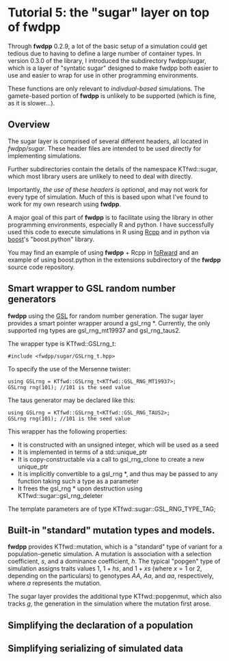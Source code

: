 # Tutorial 5: the "sugar" layer on top of fwdpp

Through __fwdpp__ 0.2.9, a lot of the basic setup of a simulation could get tedious due to having to define a large number of container types.  In version 0.3.0 of the library, I introduced the subdirectory fwdpp/sugar, which is a layer of "syntatic sugar" designed to make fwdpp both easier to use and easier to wrap for use in other programming environments.

These functions are only relevant to _indivdual-based_ simulations.  The gamete-based portion of __fwdpp__ is unlikely to be supported (which is fine, as it is slower...).

## Overview

The sugar layer is comprised of several different headers, all located in _fwdpp/sugar_.  These header files are intended to be used directly for implementing simulations.

Further subdirectories contain the details of the namespace KTfwd::sugar, which most library users are unlikely to need to deal with directly.

Importantly, _the use of these headers is optional_, and may not work for every type of simulation.  Much of this is based upon what I've found to work for my own research using __fwdpp__.

A major goal of this part of __fwdpp__ is to facilitate using the library in other programming environments, especially R and python.  I have successfully used this code to execute simulations in R using [Rcpp](http://cran.r-project.org/web/packages/Rcpp/index.html) and in python via [boost](http://www.boost.org)'s "boost.python" library.

You may find an example of using __fwdpp__ + Rcpp in [foRward](http://github.com/molpopgen/foRward) and an example of using boost.python in the extensions subdirectory of the __fwdpp__ source code repository.


## Smart wrapper to GSL random number generators

__fwdpp__ using the [GSL](http://gnu.org/software/gsl) for random number generation.  The sugar layer provides a smart pointer wrapper around a gsl_rng *.  Currently, the only supported rng types are gsl_rng_mt19937 and gsl_rng_taus2.

The wrapper type is KTfwd::GSLrng_t:

~~~{.cpp}
#include <fwdpp/sugar/GSLrng_t.hpp>
~~~

To specify the use of the Mersenne twister:

~~~{.cpp}
using GSLrng = KTfwd::GSLrng_t<KTfwd::GSL_RNG_MT19937>;
GSLrng rng(101); //101 is the seed value 
~~~

The taus generator may be declared like this:

~~~{.cpp}
using GSLrng = KTfwd::GSLrng_t<KTfwd::GSL_RNG_TAUS2>;
GSLrng rng(101); //101 is the seed value 
~~~

This wrapper has the following properties:
* It is constructed with an unsigned integer, which will be used as a seed
* It is implemented in terms of a std::unique_ptr
* It is copy-constructable via a call to gsl_rng_clone to create a new unique_ptr
* It is implicitly convertible to a gsl_rng *, and thus may be passed to any function taking such a type as a parameter
* It frees the gsl_rng * upon destruction using KTfwd::sugar::gsl_rng_deleter

The template parameters are of type KTfwd::sugar::GSL_RNG_TYPE_TAG;

## Built-in "standard" mutation types and models.

__fwdpp__ provides KTfwd::mutation, which is a "standard" type of variant for a population-genetic simulation.  A mutation is association with a selection coefficient, $s$, and a dominance coefficient, $h$.  The typical "popgen" type of simulation assigns traits values $1$, $1+hs$, and $1+xs$ (where $x = 1$ or 2, depending on the particulars) to genotypes $AA$, $Aa$, and $aa$, respectively, where $a$ represents the mutation.

The sugar layer provides the additional type KTfwd::popgenmut, which also tracks $g$, the generation in the simulation where the mutation first arose.

## Simplifying the declaration of a population

## Simplifying serializing of simulated data


